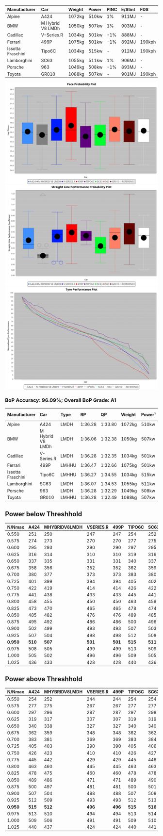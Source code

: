 |Manufacturer|Car|Weight|Power|PINC|E/Stint|FDS|
|:-|:-|:-|:-|:-|:-|:-|
|Alpine|A424|1072kg|510kw|1%|911MJ|-|
|BMW|M Hybrid V8 LMDh|1050kg|507kw|1%|903MJ|-|
|Cadillac|V-Series.R|1034kg|501kw|-1%|888MJ|-|
|Ferrari|499P|1075kg|501kw|-1%|892MJ|190kph|
|Issotta Fraschini|Tipo6C|1034kg|515kw|-|912MJ|190kph|
|Lamborghini|SC63|1055kg|511kw|1%|906MJ|-|
|Porsche|963|1049kg|508kw|-1%|893MJ|-|
|Toyota|GR010|1088kg|507kw|-|901MJ|190kph|

![PACECHART](./IMG/ACOMETHOD.png)
![STRAIGHTLINEPERFORMANCECHART](./IMG/ACOMETHOD_sp.png)
![TYREPERFORMANCECHART](./IMG/ACOMETHOD_tw.png)

### BoP Accuracy: 96.09%; Overall BoP Grade: A1
|Manufacturer|Car|Type|RP|QP|Weight|Power¹|Threshhold|PINC|Power²|E/Stint|AVG Vmax|FDS|RDLC|L/Stint|BOP-Grade|ModelAccuracy|ModelPoints|Match%|
|:-|:-|:-|:-|:-|:-|:-|:-|:-|:-|:-|:-|:-|:-|:-|:-|:-|:-|:-|
|Alpine|A424|LMDH|1:36.28|1:33.80|1072kg|510kw|210.0kph|1%|515kw|911MJ|292.57kph|-|0.99|37|~A1|81.15%|521|100.00%|
|BMW|M Hybrid V8 LMDh|LMDH|1:36.06|1:32.38|1050kg|507kw|210.0kph|1%|512kw|903MJ|289.77kph|-|1.02|37|-A2|98.60%|1690|90.32%|
|Cadillac|V-Series.R|LMDH|1:36.28|1:32.35|1034kg|501kw|210.0kph|-1%|496kw|888MJ|293.36kph|-|1.03|37|~A1|91.10%|1770|95.91%|
|Ferrari|499P|LMHHU|1:36.47|1:32.66|1075kg|501kw|210.0kph|-1%|496kw|892MJ|293.50kph|190kph|1.02|37|~A1|84.26%|2292|100.00%|
|Issotta Fraschini|Tipo6C|LMHHU|1:36.27|1:34.55|1034kg|515kw|210.0kph|-|515kw|912MJ|295.27kph|190kph|1.08|37|+A2|66.67%|96|90.36%|
|Lamborghini|SC63|LMDH|1:36.07|1:34.53|1055kg|511kw|210.0kph|1%|516kw|906MJ|291.59kph|-|1.04|37|+A2|96.77%|419|92.15%|
|Porsche|963|LMDH|1:36.28|1:32.29|1049kg|508kw|210.0kph|-1%|503kw|893MJ|293.48kph|-|1.01|37|~A1|93.14%|5746|100.00%|
|Toyota|GR010|LMHHU|1:36.28|1:32.49|1088kg|507kw|210.0kph|-|507kw|901MJ|293.93kph|190kph|1.01|37|~A1|87.37%|3154|100.00%|

## Power below Threshhold
|N/Nmax|A424|MHYBRIDV8LMDH|VSERIES.R|499P|TIPO6C|SC63|963|GR010|
|:-|:-|:-|:-|:-|:-|:-|:-|:-|
|0.550|251|250|247|247|254|252|250|250|
|0.575|274|273|270|270|277|275|273|273|
|0.600|295|293|290|290|297|295|293|293|
|0.625|316|314|310|310|319|316|314|314|
|0.650|337|335|331|331|340|337|335|335|
|0.675|358|356|352|352|362|359|357|356|
|0.700|380|377|373|373|383|380|378|377|
|0.725|401|399|394|394|405|402|399|399|
|0.750|422|419|414|414|426|422|420|419|
|0.775|441|438|433|433|445|441|439|438|
|0.800|458|455|450|450|463|459|456|455|
|0.825|473|470|465|465|478|474|471|470|
|0.850|485|482|476|476|489|485|483|482|
|0.875|495|492|486|486|500|496|493|492|
|0.900|502|499|493|493|507|503|500|499|
|0.925|507|504|498|498|512|508|505|504|
|**0.950**|**510**|**507**|**501**|**501**|**515**|**511**|**508**|**507**|
|0.975|508|505|499|499|513|509|506|505|
|1.000|505|502|496|496|509|505|503|502|
|1.025|436|433|428|428|440|436|434|433|

## Power above Threshhold
|N/Nmax|A424|MHYBRIDV8LMDH|VSERIES.R|499P|TIPO6C|SC63|963|GR010|
|:-|:-|:-|:-|:-|:-|:-|:-|:-|
|0.550|254|252|244|244|254|254|248|250|
|0.575|277|275|267|267|277|277|271|273|
|0.600|297|296|287|287|297|298|291|293|
|0.625|319|317|307|307|319|319|311|314|
|0.650|340|338|327|327|340|340|332|335|
|0.675|362|359|348|348|362|362|353|356|
|0.700|383|381|369|369|383|384|374|377|
|0.725|405|403|390|390|405|406|395|399|
|0.750|426|423|410|410|426|427|416|419|
|0.775|445|442|429|429|445|446|435|438|
|0.800|463|460|445|445|463|463|452|455|
|0.825|478|475|460|460|478|478|467|470|
|0.850|489|486|471|471|489|490|478|482|
|0.875|500|497|481|481|500|501|488|492|
|0.900|507|504|488|488|507|508|495|499|
|0.925|512|509|493|493|512|513|500|504|
|**0.950**|**515**|**512**|**496**|**496**|**515**|**516**|**503**|**507**|
|0.975|513|510|494|494|513|514|501|505|
|1.000|509|506|491|491|509|510|498|502|
|1.025|440|437|424|424|440|441|430|433|
